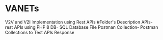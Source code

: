 # VANETs
V2V and V2I Implementation using Rest APIs
#Folder's Description
APIs-
rest APIs using PHP 8
DB-
SQL Database File
Postman Collection-
Postman Collections to Test APIs Response 

